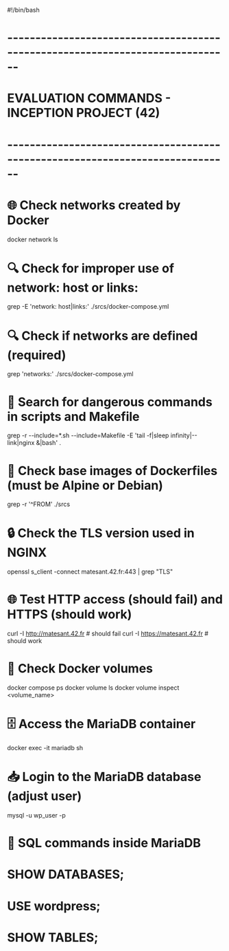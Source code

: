 #!/bin/bash

# ------------------------------------------------------------------------------
# EVALUATION COMMANDS - INCEPTION PROJECT (42)
# ------------------------------------------------------------------------------

# 🌐 Check networks created by Docker
docker network ls

# 🔍 Check for improper use of network: host or links:
grep -E 'network: host|links:' ./srcs/docker-compose.yml

# 🔍 Check if networks are defined (required)
grep 'networks:' ./srcs/docker-compose.yml

# 🚨 Search for dangerous commands in scripts and Makefile
grep -r --include=\*.sh --include=Makefile -E 'tail -f|sleep infinity|--link|nginx \&|bash' .

# 🐧 Check base images of Dockerfiles (must be Alpine or Debian)
grep -r '^FROM' ./srcs

# 🔒 Check the TLS version used in NGINX
openssl s_client -connect matesant.42.fr:443 | grep "TLS"

# 🌐 Test HTTP access (should fail) and HTTPS (should work)
curl -I http://matesant.42.fr     # should fail
curl -I https://matesant.42.fr    # should work

# 💾 Check Docker volumes
docker compose ps
docker volume ls
docker volume inspect <volume_name>

# 🗄️ Access the MariaDB container
docker exec -it mariadb sh

# 📥 Login to the MariaDB database (adjust user)
mysql -u wp_user -p

# 🧠 SQL commands inside MariaDB
# SHOW DATABASES;
# USE wordpress;
# SHOW TABLES;

